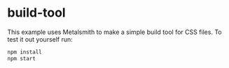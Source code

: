# build-tool

This example uses Metalsmith to make a simple build tool for CSS files. To test it out yourself run:

```bash
npm install
npm start
```
